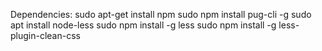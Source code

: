 Dependencies:
sudo apt-get install npm
sudo npm install pug-cli -g
sudo apt install node-less
sudo npm install -g less
sudo npm install -g less-plugin-clean-css
